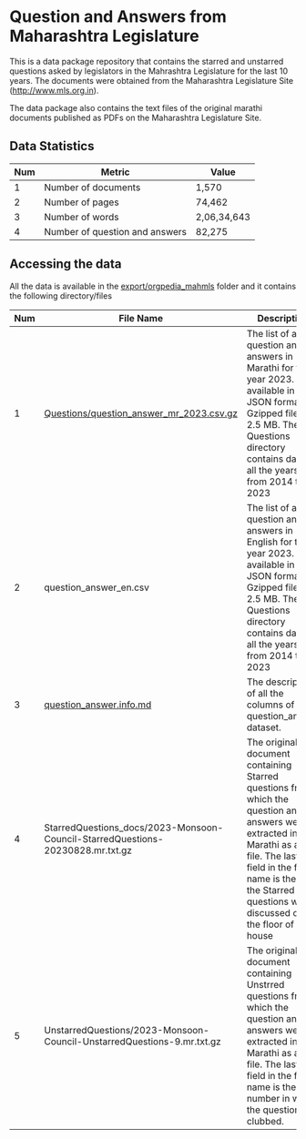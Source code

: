 # Question and Answers from Maharashtra Legislature

This is a data package repository that contains the starred and
unstarred questions asked by legislators in the Mahrashtra Legislature
for the last 10 years. The documents were obtained from the
Maharashtra Legislature Site (http://www.mls.org.in).

The data package also contains the text files of the original marathi
documents published as PDFs on the Maharashtra Legislature Site.

## Data Statistics

| **Num** | **Metric**                     | **Value**   |
| ------- | ------------------------------ | ----------- |
| 1       | Number of documents            |       1,570 |
| 2       | Number of pages                |      74,462 |
| 3       | Number of words                | 2,06,34,643 |
| 4       | Number of question and answers |      82,275 |

## Accessing the data

All the data is available in the [export/orgpedia_mahmls](export/orgpedia_mahmls/) folder and it contains the following directory/files

| **Num** | **File Name**                                                                  | **Description**                                                                                                                                                                                                                             |
| ---------- | ------------------------------------------------------------------------------ | ------------------------------------------------------------------------------------------------------------------------------------------------------------------------------------------------------------------------------------------- |
| 1          | [Questions/question_answer_mr_2023.csv.gz](export/orgpedia_mahmls/Questions/question_answer_mr_2023.csv.gz)                                       | The list of all the question and answers in Marathi for the year 2023. Also available in JSON format. Gzipped file is 2.5 MB. The Questions directory contains data for all the years from 2014 to 2023                                     |
| 2          | question_answer_en.csv                                                         | The list of all the question and answers in English for the year 2023. Also available in JSON format. Gzipped file is 2.5 MB. The Questions directory contains data for all the years from 2014 to 2023                                     |
| 3          | [question_answer.info.md](export/orgpedia_mahmls/question_answer.info.md)                                                       | The description of all the columns of the question_answer dataset.                                                                                                                                                                          |
| 4          | StarredQuestions_docs/2023-Monsoon-Council-StarredQuestions-20230828.mr.txt.gz | The original document containing Starred questions from which the question and answers were extracted in Marathi as a text file. The last field in the file name is the date the Starred questions were discussed on the floor of the house |
| 5          | UnstarredQuestions/2023-Monsoon-Council-UnstarredQuestions-9.mr.txt.gz         | The original document containing Unstrred questions from which the question and answers were extracted in Marathi as a text file. The last field in the file name is the list number in which the questions is clubbed.                     |

